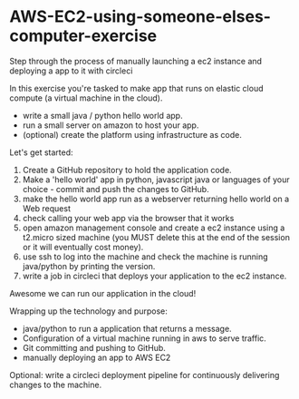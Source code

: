 # AWS-EC2-using-someone-elses-computer-exercise
Step through the process of manually launching a ec2 instance and deploying a app to it with circleci

In this exercise you're tasked to make app that runs on elastic cloud compute (a virtual machine in the cloud). 
- write a small java / python hello world app. 
- run a small server on amazon to host your app. 
- (optional) create the platform using infrastructure as code. 

Let's get started:
1) Create a GitHub repository to hold the application code. 
2) Make a 'hello world' app in python, javascript java or languages of your choice - commit and push the changes to GitHub. 
3) make the hello world app run as a webserver returning hello world on a Web request 
4) check calling your web app via the browser that it works
5) open amazon management console and create a ec2 instance using a t2.micro sized machine (you MUST delete this at the end of the session or it will eventually cost money). 
6) use ssh to log into the machine and check the machine is running java/python by printing the version. 
7) write a job in circleci that deploys your application to the ec2 instance. 

Awesome we can run our application in the cloud! 

Wrapping up the technology and purpose:
- java/python to run a application that returns a message. 
- Configuration of a virtual machine running in aws to serve traffic. 
- Git committing and pushing to GitHub. 
- manually deploying an app to AWS EC2

Optional: write a circleci deployment pipeline for continuously delivering changes to the machine.
